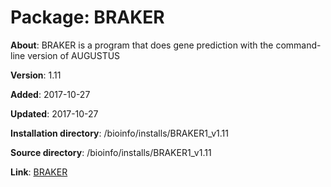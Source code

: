 # Package: BRAKER

**About**: BRAKER is a program that does gene prediction with the command-line version of AUGUSTUS

**Version**: 1.11

**Added**: 2017-10-27

**Updated**: 2017-10-27

**Installation directory**: /bioinfo/installs/BRAKER1_v1.11

**Source directory**: /bioinfo/installs/BRAKER1_v1.11

**Link**: [BRAKER](http://exon.gatech.edu/braker1.html)
